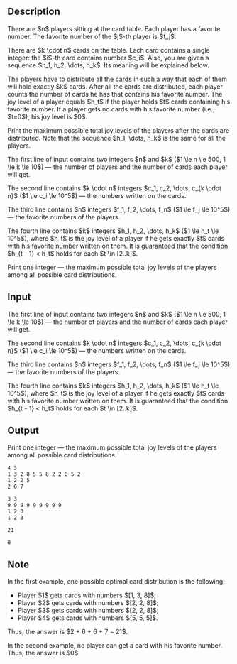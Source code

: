 ## Description

<div><p>There are $n$ players sitting at the card table. Each player has a favorite number. The favorite number of the $j$-th player is $f_j$.</p><p>There are $k \cdot n$ cards on the table. Each card contains a single integer: the $i$-th card contains number $c_i$. Also, you are given a sequence $h_1, h_2, \dots, h_k$. Its meaning will be explained below.</p><p>The players have to distribute all the cards in such a way that each of them will hold exactly $k$ cards. After all the cards are distributed, each player counts the number of cards he has that contains his favorite number. The joy level of a player equals $h_t$ if the player holds $t$ cards containing his favorite number. If a player gets no cards with his favorite number (i.e., $t=0$), his joy level is $0$.</p><p>Print the maximum possible total joy levels of the players after the cards are distributed. Note that the sequence $h_1, \dots, h_k$ is the same for all the players.</p></div><div class="input-specification"><p>The first line of input contains two integers $n$ and $k$ ($1 \le n \le 500, 1 \le k \le 10$) — the number of players and the number of cards each player will get.</p><p>The second line contains $k \cdot n$ integers $c_1, c_2, \dots, c_{k \cdot n}$ ($1 \le c_i \le 10^5$) — the numbers written on the cards.</p><p>The third line contains $n$ integers $f_1, f_2, \dots, f_n$ ($1 \le f_j \le 10^5$) — the favorite numbers of the players.</p><p>The fourth line contains $k$ integers $h_1, h_2, \dots, h_k$ ($1 \le h_t \le 10^5$), where $h_t$ is the joy level of a player if he gets exactly $t$ cards with his favorite number written on them. It is guaranteed that the condition $h_{t - 1} &lt; h_t$ holds for each $t \in [2..k]$.</p></div><div class="output-specification"><p>Print one integer — the maximum possible total joy levels of the players among all possible card distributions.</p></div>

## Input

<p>The first line of input contains two integers $n$ and $k$ ($1 \le n \le 500, 1 \le k \le 10$) — the number of players and the number of cards each player will get.</p><p>The second line contains $k \cdot n$ integers $c_1, c_2, \dots, c_{k \cdot n}$ ($1 \le c_i \le 10^5$) — the numbers written on the cards.</p><p>The third line contains $n$ integers $f_1, f_2, \dots, f_n$ ($1 \le f_j \le 10^5$) — the favorite numbers of the players.</p><p>The fourth line contains $k$ integers $h_1, h_2, \dots, h_k$ ($1 \le h_t \le 10^5$), where $h_t$ is the joy level of a player if he gets exactly $t$ cards with his favorite number written on them. It is guaranteed that the condition $h_{t - 1} &lt; h_t$ holds for each $t \in [2..k]$.</p>

## Output

<p>Print one integer — the maximum possible total joy levels of the players among all possible card distributions.</p>





```input1
4 3
1 3 2 8 5 5 8 2 2 8 5 2
1 2 2 5
2 6 7

```




```input2
3 3
9 9 9 9 9 9 9 9 9
1 2 3
1 2 3

```




```output1
21

```




```output2
0

```



## Note

<p>In the first example, one possible optimal card distribution is the following:</p><ul> <li> Player $1$ gets cards with numbers $[1, 3, 8]$; </li><li> Player $2$ gets cards with numbers $[2, 2, 8]$; </li><li> Player $3$ gets cards with numbers $[2, 2, 8]$; </li><li> Player $4$ gets cards with numbers $[5, 5, 5]$. </li></ul><p>Thus, the answer is $2 + 6 + 6 + 7 = 21$.</p><p>In the second example, no player can get a card with his favorite number. Thus, the answer is $0$.</p>
